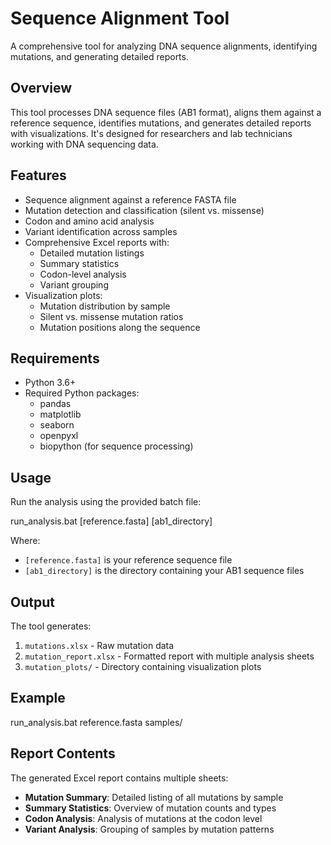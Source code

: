 # Sequence Alignment Tool

A comprehensive tool for analyzing DNA sequence alignments, identifying mutations, and generating detailed reports.

## Overview

This tool processes DNA sequence files (AB1 format), aligns them against a reference sequence, identifies mutations, and generates detailed reports with visualizations. It's designed for researchers and lab technicians working with DNA sequencing data.

## Features

- Sequence alignment against a reference FASTA file
- Mutation detection and classification (silent vs. missense)
- Codon and amino acid analysis
- Variant identification across samples
- Comprehensive Excel reports with:
  - Detailed mutation listings
  - Summary statistics
  - Codon-level analysis
  - Variant grouping
- Visualization plots:
  - Mutation distribution by sample
  - Silent vs. missense mutation ratios
  - Mutation positions along the sequence

## Requirements

- Python 3.6+
- Required Python packages:
  - pandas
  - matplotlib
  - seaborn
  - openpyxl
  - biopython (for sequence processing)

## Usage

Run the analysis using the provided batch file:

run_analysis.bat [reference.fasta] [ab1_directory]

Where:
- `[reference.fasta]` is your reference sequence file
- `[ab1_directory]` is the directory containing your AB1 sequence files

## Output

The tool generates:
1. `mutations.xlsx` - Raw mutation data
2. `mutation_report.xlsx` - Formatted report with multiple analysis sheets
3. `mutation_plots/` - Directory containing visualization plots

## Example

run_analysis.bat reference.fasta samples/

## Report Contents

The generated Excel report contains multiple sheets:
- **Mutation Summary**: Detailed listing of all mutations by sample
- **Summary Statistics**: Overview of mutation counts and types
- **Codon Analysis**: Analysis of mutations at the codon level
- **Variant Analysis**: Grouping of samples by mutation patterns

